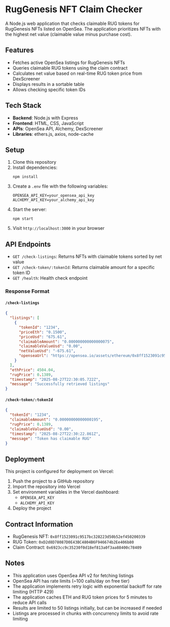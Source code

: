 # RugGenesis NFT Claim Checker

A Node.js web application that checks claimable RUG tokens for RugGenesis NFTs listed on OpenSea. The application prioritizes NFTs with the highest net value (claimable value minus purchase cost).

## Features

- Fetches active OpenSea listings for RugGenesis NFTs
- Queries claimable RUG tokens using the claim contract
- Calculates net value based on real-time RUG token price from DexScreener
- Displays results in a sortable table
- Allows checking specific token IDs

## Tech Stack

- **Backend**: Node.js with Express
- **Frontend**: HTML, CSS, JavaScript
- **APIs**: OpenSea API, Alchemy, DexScreener
- **Libraries**: ethers.js, axios, node-cache

## Setup

1. Clone this repository
2. Install dependencies:
   ```
   npm install
   ```
3. Create a `.env` file with the following variables:
   ```
   OPENSEA_API_KEY=your_opensea_api_key
   ALCHEMY_API_KEY=your_alchemy_api_key
   ```
4. Start the server:
   ```
   npm start
   ```
5. Visit `http://localhost:3000` in your browser

## API Endpoints

- `GET /check-listings`: Returns NFTs with claimable tokens sorted by net value
- `GET /check-token/:tokenId`: Returns claimable amount for a specific token ID
- `GET /health`: Health check endpoint

### Response Format

#### `/check-listings`
```json
{
  "listings": [
    {
      "tokenId": "1234",
      "priceEth": "0.1500",
      "priceUsd": "675.61",
      "claimableAmount": "0.000000000000000075",
      "claimableValueUsd": "0.00",
      "netValueUsd": "-675.61",
      "openseaUrl": "https://opensea.io/assets/ethereum/0x8ff1523091c9517bc328223d50b52ef450200339/1234"
    }
  ],
  "ethPrice": 4504.04,
  "rugPrice": 0.1389,
  "timestamp": "2025-08-27T22:30:05.722Z",
  "message": "Successfully retrieved listings"
}
```

#### `/check-token/:tokenId`
```json
{
  "tokenId": "1234",
  "claimableAmount": "0.00000000000000195",
  "rugPrice": 0.1389,
  "claimableValueUsd": "0.00",
  "timestamp": "2025-08-27T22:30:22.861Z",
  "message": "Token has claimable RUG"
}
```

## Deployment

This project is configured for deployment on Vercel:

1. Push the project to a GitHub repository
2. Import the repository into Vercel
3. Set environment variables in the Vercel dashboard:
   - `OPENSEA_API_KEY`
   - `ALCHEMY_API_KEY`
4. Deploy the project

## Contract Information

- RugGenesis NFT: `0x8ff1523091c9517bc328223d50b52ef450200339`
- RUG Token: `0xD2d8D78087D0E43BC4804B6F946674b2Ee406b80`
- Claim Contract: `0x6923cc9c35230f0d18ef813a0f3aa88400c78409`

## Notes

- This application uses OpenSea API v2 for fetching listings
- OpenSea API has rate limits (~100 calls/day on free tier)
- The application implements retry logic with exponential backoff for rate limiting (HTTP 429)
- The application caches ETH and RUG token prices for 5 minutes to reduce API calls
- Results are limited to 50 listings initially, but can be increased if needed
- Listings are processed in chunks with concurrency limits to avoid rate limiting
